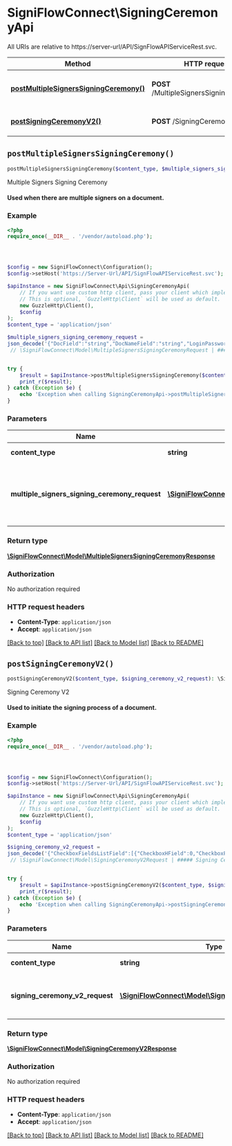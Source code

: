 # SigniFlowConnect\SigningCeremonyApi

All URIs are relative to https://server-url/API/SignFlowAPIServiceRest.svc.

Method | HTTP request | Description
------------- | ------------- | -------------
[**postMultipleSignersSigningCeremony()**](SigningCeremonyApi.md#postMultipleSignersSigningCeremony) | **POST** /MultipleSignersSigningCeremony | Multiple Signers Signing Ceremony
[**postSigningCeremonyV2()**](SigningCeremonyApi.md#postSigningCeremonyV2) | **POST** /SigningCeremonyV2 | Signing Ceremony V2


## `postMultipleSignersSigningCeremony()`

```php
postMultipleSignersSigningCeremony($content_type, $multiple_signers_signing_ceremony_request): \SigniFlowConnect\Model\MultipleSignersSigningCeremonyResponse
```

Multiple Signers Signing Ceremony

#### Used when there are multiple signers on a document.

### Example

```php
<?php
require_once(__DIR__ . '/vendor/autoload.php');




$config = new SigniFlowConnect\Configuration();
$config->setHost('https://Server-Url/API/SignFlowAPIServiceRest.svc');

$apiInstance = new SigniFlowConnect\Api\SigningCeremonyApi(
    // If you want use custom http client, pass your client which implements `GuzzleHttp\ClientInterface`.
    // This is optional, `GuzzleHttp\Client` will be used as default.
    new GuzzleHttp\Client(),
    $config
);
$content_type = 'application/json'

$multiple_signers_signing_ceremony_request = 
json_decode('{"DocField":"string","DocNameField":"string","LoginPasswordField":"12345","LoginUserNameField":"John@gmail.com","SignerListField":[{"SignatureHField":0,"SignatureImageField":"string","SignatureImageIncludeBorderField":true,"SignatureImageIncludeReasonField":true,"SignatureImageIncludeSignedByField":true,"SignatureImageIncludeSignedDateField":true,"SignatureImageTypeField":0,"SignaturePageField":0,"SignatureWField":0,"SignatureXField":0,"SignatureYField":0,"SignerEmailField":"string","SignerFullNameField":"string","SignerIndentificationNumberField":"string","SignerLocationField":"string","SignerMobileNumberField":"string","SignerReasonField":"string","SignerTrustOriginField":"string","SignerTrustReferenceField":"string"}]}')
 // \SigniFlowConnect\Model\MultipleSignersSigningCeremonyRequest | ##### Multiple Signers Signing Ceremony Request Model


try {
    $result = $apiInstance->postMultipleSignersSigningCeremony($content_type, $multiple_signers_signing_ceremony_request);
    print_r($result);
} catch (Exception $e) {
    echo 'Exception when calling SigningCeremonyApi->postMultipleSignersSigningCeremony: ', $e->getMessage(), PHP_EOL;
}
```

### Parameters

Name | Type | Description  | Notes
------------- | ------------- | ------------- | -------------
 **content_type** | **string**|  | [default to &#39;application/json&#39;]
 **multiple_signers_signing_ceremony_request** | [**\SigniFlowConnect\Model\MultipleSignersSigningCeremonyRequest**](../Model/MultipleSignersSigningCeremonyRequest.md)| ##### Multiple Signers Signing Ceremony Request Model | [optional]

### Return type

[**\SigniFlowConnect\Model\MultipleSignersSigningCeremonyResponse**](../Model/MultipleSignersSigningCeremonyResponse.md)

### Authorization

No authorization required

### HTTP request headers

- **Content-Type**: `application/json`
- **Accept**: `application/json`

[[Back to top]](#) [[Back to API list]](../../README.md#endpoints)
[[Back to Model list]](../../README.md#models)
[[Back to README]](../../README.md)

## `postSigningCeremonyV2()`

```php
postSigningCeremonyV2($content_type, $signing_ceremony_v2_request): \SigniFlowConnect\Model\SigningCeremonyV2Response
```

Signing Ceremony V2

#### Used to initiate the signing process of a document.

### Example

```php
<?php
require_once(__DIR__ . '/vendor/autoload.php');




$config = new SigniFlowConnect\Configuration();
$config->setHost('https://Server-Url/API/SignFlowAPIServiceRest.svc');

$apiInstance = new SigniFlowConnect\Api\SigningCeremonyApi(
    // If you want use custom http client, pass your client which implements `GuzzleHttp\ClientInterface`.
    // This is optional, `GuzzleHttp\Client` will be used as default.
    new GuzzleHttp\Client(),
    $config
);
$content_type = 'application/json'

$signing_ceremony_v2_request = 
json_decode('{"CheckboxFieldsListField":[{"CheckboxHField":0,"CheckboxPageField":0,"CheckboxWField":0,"CheckboxXField":0,"CheckboxYField":0,"IsCheckedField":true}],"DocField":"string","DocNameField":"string","InitialFieldsListField":[{"InitialHField":0,"InitialImageField":"string","InitialImageTypeField":0,"InitialPageField":0,"InitialWField":0,"InitialXField":0,"InitialYField":0}],"LoginPasswordField":"string","LoginUserNameField":"string","SignatureHField":0,"SignatureImageField":"string","SignatureImageIncludeBorderField":true,"SignatureImageIncludeReasonField":true,"SignatureImageIncludeSignedByField":true,"SignatureImageIncludeSignedDateField":true,"SignatureImageTypeField":0,"SignaturePageField":0,"SignatureWField":0,"SignatureXField":0,"SignatureYField":0,"SignerEmailField":"string","SignerFullNameField":"string","SignerIdentificationNumberField":"string","SignerLocationField":"string","SignerMobileNumberField":"string","SignerReasonField":"string","SignerTrustOriginField":"string","SignerTrustReferenceField":"string","TextFieldsListField":[{"TextFieldHField":0,"TextFieldPageField":0,"TextFieldValueField":"string","TextFieldWField":0,"TextFieldXField":0,"TextFieldYField":0}]}')
 // \SigniFlowConnect\Model\SigningCeremonyV2Request | ##### Signing Ceremony V2 Request Model


try {
    $result = $apiInstance->postSigningCeremonyV2($content_type, $signing_ceremony_v2_request);
    print_r($result);
} catch (Exception $e) {
    echo 'Exception when calling SigningCeremonyApi->postSigningCeremonyV2: ', $e->getMessage(), PHP_EOL;
}
```

### Parameters

Name | Type | Description  | Notes
------------- | ------------- | ------------- | -------------
 **content_type** | **string**|  | [default to &#39;application/json&#39;]
 **signing_ceremony_v2_request** | [**\SigniFlowConnect\Model\SigningCeremonyV2Request**](../Model/SigningCeremonyV2Request.md)| ##### Signing Ceremony V2 Request Model | [optional]

### Return type

[**\SigniFlowConnect\Model\SigningCeremonyV2Response**](../Model/SigningCeremonyV2Response.md)

### Authorization

No authorization required

### HTTP request headers

- **Content-Type**: `application/json`
- **Accept**: `application/json`

[[Back to top]](#) [[Back to API list]](../../README.md#endpoints)
[[Back to Model list]](../../README.md#models)
[[Back to README]](../../README.md)
